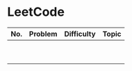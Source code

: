 # LeetCode



| No. | Problem | Difficulty | Topic |
| --- | ------- | ---------- | ----- |
|     |         |            |       |
|     |         |            |       |
|     |         |            |       |
|     |         |            |       |
|     |         |            |       |
|     |         |            |       |
|     |         |            |       |
|     |         |            |       |
|     |         |            |       |
